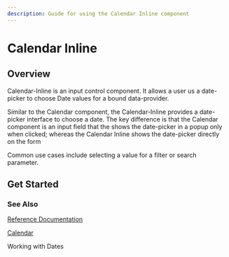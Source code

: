 ```yaml
---
description: Guide for using the Calendar Inline component
---
```


# Calendar Inline

## Overview

Calendar-Inline is an input control component. It allows a user us a date-picker to choose Date values for a bound data-provider.

Similar to the Calendar component, the Calendar-Inline provides a date-picker interface to choose a date. The key difference is that the Calendar component is an input field that the shows the date-picker in a popup only when clicked; whereas the Calendar Inline shows the date-picker directly on the form

Common use cases include selecting a value for a filter or search parameter.

## Get Started

### See Also

[Reference Documentation](broken-reference)

[Calendar](http://localhost:5000/s/QDXZ8sPLqo1Z0IswdI3w/reference/readme\_servoyextensions/ui-components/input-controls/calendar)

Working with Dates
